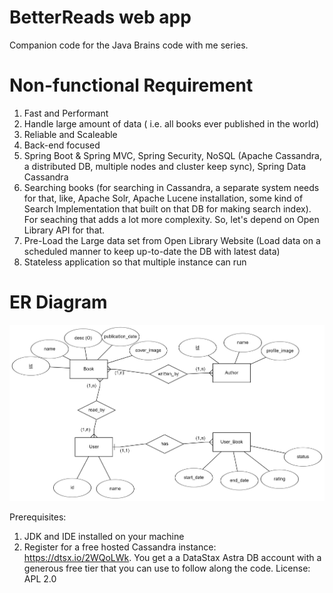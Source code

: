 # BetterReads web app
Companion code for the Java Brains code with me series.

# Non-functional Requirement
1. Fast and Performant
2. Handle large amount of data ( i.e. all books ever published in the world)
3. Reliable and Scaleable 
4. Back-end focused
5. Spring Boot & Spring MVC, Spring Security, NoSQL (Apache Cassandra, a distributed DB, multiple nodes and cluster keep sync), Spring Data Cassandra 
6. Searching books (for searching in Cassandra, a separate system needs for that, like, Apache Solr, Apache Lucene installation, some kind of Search Implementation that built on that DB for making search index). 
For seaching that adds a lot more complexity. So, let's depend on Open Library API for that.
7. Pre-Load the Large data set from Open Library Website (Load data on a scheduled manner to keep up-to-date the DB with latest data)
8. Stateless application so that multiple instance can run

# ER Diagram
![ER Diagram](ER-diagram.png)



Prerequisites:
1. JDK and IDE installed on your machine
2. Register for a free hosted Cassandra instance: https://dtsx.io/2WQoLWk. You get a a DataStax Astra DB account with a generous free tier that you can use to follow along the code.
License: APL 2.0
